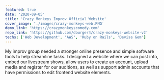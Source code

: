```yaml
---
featured: true
date: '2020-09-05'
title: 'Crazy Monkeys Improv Official Website'
cover_image: './images/crazy-monkeys-web.PNG'
demo_link: 'https://crazymonkeyscomedy.com'
repo_link: 'https://github.com/dburger4/crazy-monkeys-website-v2'
techs: ['Web Development', 'AWS', 'Ruby on Rails', 'Devise Gem']
---
```


My improv group needed a stronger online presence and simple software tools to help streamline tasks. I designed a website where we can post info, embed our livestream shows, allow users to create an account, upload media and register for our auditions, as well as support admin accounts that have permissions to edit frontend website elements.